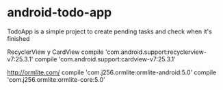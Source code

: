 # android-todo-app
TodoApp is a simple project to create pending tasks and check when it's finished

RecyclerView y CardView
compile 'com.android.support:recyclerview-v7:25.3.1'
compile 'com.android.support:cardview-v7:25.3.1'

http://ormlite.com/
compile 'com.j256.ormlite:ormlite-android:5.0'
compile 'com.j256.ormlite:ormlite-core:5.0'

